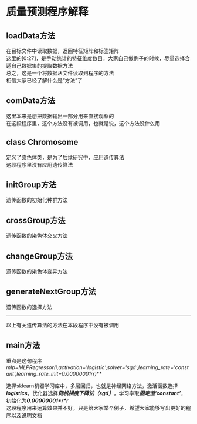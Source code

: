 # 质量预测程序解释
## loadData方法
在目标文件中读取数据，返回特征矩阵和标签矩阵  
这里的[0:27]，是手动统计的特征维度数目，大家自己做例子的时候，尽量选择合适自己数据集的提取数据方法  
总之，这是一个将数据从文件读取到程序的方法  
相信大家已经了解什么是“方法”了

## comData方法
这里本来是想把数据输出一部分用来直接观察的  
在这段程序里，这个方法没有被调用，也就是说，这个方法没什么用

## class Chromosome
定义了染色体类，是为了后续研究中，应用遗传算法  
这段程序里没有应用遗传算法

## initGroup方法
遗传函数的初始化种群方法

## crossGroup方法
遗传函数的染色体交叉方法

## changeGroup方法
遗传函数的染色体变异方法

## generateNextGroup方法
遗传函数的选择方法

---
以上有关遗传算法的方法在本段程序中没有被调用

## main方法
重点是这句程序  
***mlp=MLPRegressor(i,activation='logistic',solver='sgd',learning_rate='constant',learning_rate_init=0.00000001*r*r)***  

选择sklearn机器学习库中，多层回归，也就是神经网络方法，激活函数选择***logistics***，优化器选择***随机梯度下降法（sgd）***，学习率取***固定值‘constant’***，初始化为***0.00000001\*r\*r***  
这段程序用来运算效果并不好，只是给大家举个例子，希望大家能够写出更好的程序以及说明文档
